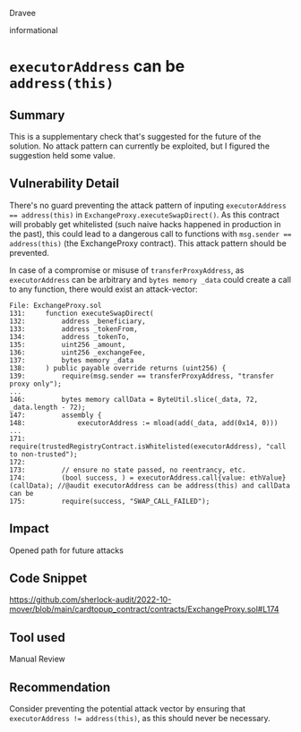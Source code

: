 Dravee

informational

# `executorAddress` can be `address(this)`

## Summary
This is a supplementary check that's suggested for the future of the solution. No attack pattern can currently be exploited, but I figured the suggestion held some value.

## Vulnerability Detail
There's no guard preventing the attack pattern of inputing `executorAddress == address(this)` in `ExchangeProxy.executeSwapDirect()`. As this contract will probably get whitelisted (such naive hacks happened in production in the past), this could lead to a dangerous call to functions with `msg.sender == address(this)` (the ExchangeProxy contract). This attack pattern should be prevented.

In case of a compromise or misuse of `transferProxyAddress`, as `executorAddress` can be arbitrary and  `bytes memory _data` could create a call to any function, there would exist an attack-vector: 

```solidity
File: ExchangeProxy.sol
131:     function executeSwapDirect(
132:         address _beneficiary,
133:         address _tokenFrom,
134:         address _tokenTo,
135:         uint256 _amount,
136:         uint256 _exchangeFee,
137:         bytes memory _data
138:     ) public payable override returns (uint256) {
139:         require(msg.sender == transferProxyAddress, "transfer proxy only");
...
146:         bytes memory callData = ByteUtil.slice(_data, 72, _data.length - 72);
147:         assembly {
148:             executorAddress := mload(add(_data, add(0x14, 0)))
...
171:         require(trustedRegistryContract.isWhitelisted(executorAddress), "call to non-trusted");
172: 
173:         // ensure no state passed, no reentrancy, etc.
174:         (bool success, ) = executorAddress.call{value: ethValue}(callData); //@audit executorAddress can be address(this) and callData can be 
175:         require(success, "SWAP_CALL_FAILED");
```

## Impact
Opened path for future attacks

## Code Snippet
https://github.com/sherlock-audit/2022-10-mover/blob/main/cardtopup_contract/contracts/ExchangeProxy.sol#L174

## Tool used

Manual Review

## Recommendation
Consider preventing the potential attack vector by ensuring that `executorAddress != address(this)`, as this should never be necessary.